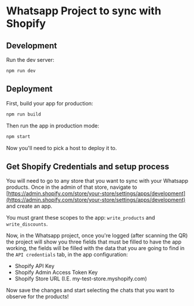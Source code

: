 # Whatsapp Project to sync with Shopify

## Development

Run the dev server:

```shellscript
npm run dev
```

## Deployment

First, build your app for production:

```sh
npm run build
```

Then run the app in production mode:

```sh
npm start
```

Now you'll need to pick a host to deploy it to.

## Get Shopify Credentials and setup process

You will need to go to any store that you want to sync with your Whatsapp products.
Once in the admin of that store, navigate to [https://admin.shopify.com/store/your-store/settings/apps/development](https://admin.shopify.com/store/your-store/settings/apps/development) and create an app.

You must grant these scopes to the app: `write_products` and `write_discounts`.

Now, in the Whatsapp project, once you're logged (after scanning the QR) the project will show you three fields that must be filled to have the app working, the fields will be filled with the data that you are going to find in the `API credentials` tab, in the app configuration:

- Shopify API Key
- Shopify Admin Access Token Key
- Shopify Store URL (I.E. my-test-store.myshopify.com)

Now save the changes and start selecting the chats that you want to observe for the products!
